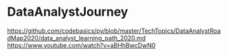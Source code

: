 # DataAnalystJourney
https://github.com/codebasics/py/blob/master/TechTopics/DataAnalystRoadMap2020/data_analyst_learning_path_2020.md
https://www.youtube.com/watch?v=aBHhBwcDwN0
